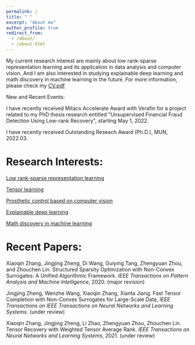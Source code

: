 ```yaml
---
permalink: /
title: " "
excerpt: "About me"
author_profile: true
redirect_from: 
  - /about/
  - /about.html
---
```


My current research interest are mainly about low rank-sparse representation learning and its application in data analysis and computer vision. And I am also interested in studying explainable deep learning and math discovery in machine learning in the future. For more information, please check my [CV.pdf](https://jzheng20.github.io/files/CV-JingjingZheng.pdf)

New and Recent Events:

I have recently received Mitacs Accelerate Award with Verafin for a project related to my PhD thesis research entitled "Unsupervised Financial Fraud Detection Using Low-rank Recovery", starting May 1, 2022.

I have recently received Outstanding Reseach Award (Ph.D.), MUN, 2022.03.

Research Interests:
======
[Low rank-sparse representation learning](https://jzheng20.github.io)

[Tensor learning](https://jzheng20.github.io)

[Prosthetic control based on computer vision](https://jzheng20.github.io)

[Explainable deep learning](https://jzheng20.github.io) 

[Math discovery in machine learning](https://jzheng20.github.io)

Recent Papers:
======
 
Xiaoqin Zhang, Jingjing Zheng, Di Wang, Guiying Tang, Zhengyuan Zhou, and Zhouchen Lin. Structured Sparsity Optimization with Non-Convex Surrogates: A Unified Algorithmic Framework. *IEEE Transactions on Pattern Analysis and Machine Intelligence*, 2020. (major revision)

Jingjing Zheng, Wenzhe Wang, Xiaoqin Zhang, Xianta Jiang. Fast Tensor Completion with Non-Convex Surrogates for Large-Scale Data,  *IEEE Transactions on IEEE Transactions on Neural Networks and Learning Systems*. (under review)  

 
Xiaoqin Zhang, Jingjing Zheng, Li Zhao, Zhengyuan Zhou, Zhouchen Lin. Tensor Recovery with Weighted Tensor Average Rank. *IEEE Transactions on Neural Networks and Learning Systems*, 2021. (under review)
 
